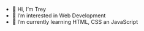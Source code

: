 - 👋 Hi, I’m Trey
- 👀 I’m interested in Web Development
- 🌱 I’m currently learning HTML, CSS an JavaScript
